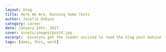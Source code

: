 ```yaml
---
layout: blog
title: Here We Are, Running Some Tests
author: Jenelle Dobyns
category: career
date: January 24th, 2017
cover: assets/images/post4.jpg
excerpt:  Excerpts get the reader excited to read the blog post behind the link. They should be two or three sentences long.
tags: [does, this, work]
---
```

